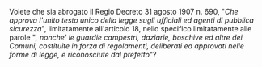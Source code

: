 Volete che sia abrogato il Regio Decreto  31  agosto  1907  n. 690, "*Che approva l'unito testo unico della legge sugli ufficiali  ed agenti di pubblica sicurezza*", limitatamente all'articolo  18,  nello specifico limitatamente alle parole "*, nonche' le guardie  campestri, daziarie, boschive ed  altre  dei  Comuni,  costituite  in  forza  di regolamenti,  deliberati  ed  approvati  nelle  forme  di  legge,   e riconosciute dal prefetto*"?

